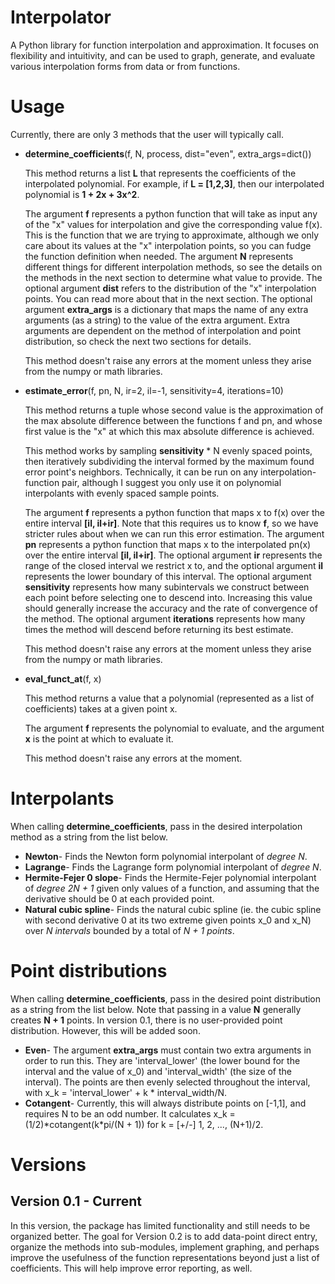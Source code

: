 # Interpolator
A Python library for function interpolation and approximation. It focuses on flexibility and intuitivity, and can be used to graph, generate, and evaluate various interpolation forms from data or from functions.

# Usage
Currently, there are only 3 methods that the user will typically call.
* **determine_coefficients**(f, N, process, dist="even", extra_args=dict())

    This method returns a list **L** that represents the coefficients of the interpolated polynomial. For example, if **L = [1,2,3]**, then our interpolated polynomial is **1 + 2x + 3x^2**.
    
    The argument **f** represents a python function that will take as input any of the "x" values for interpolation and give the corresponding value f(x). This is the function that we are trying to approximate, although we only care about its values at the "x" interpolation points, so you can fudge the function definition when needed. The argument **N** represents different things for different interpolation methods, so see the details on the methods in the next section to determine what value to provide. The optional argument **dist** refers to the distribution of the "x" interpolation points. You can read more about that in the next section. The optional argument **extra_args** is a dictionary that maps the name of any extra arguments (as a string) to the value of the extra argument. Extra arguments are dependent on the method of interpolation and point distribution, so check the next two sections for details.
    
    This method doesn't raise any errors at the moment unless they arise from the numpy or math libraries.
    
 * **estimate_error**(f, pn, N, ir=2, il=-1, sensitivity=4, iterations=10)
 
     This method returns a tuple whose second value is the approximation of the max absolute difference between the functions f and pn, and whose first value is the "x" at which this max absolute difference is achieved.
     
     This method works by sampling **sensitivity** \* N evenly spaced points, then iteratively subdividing the interval formed by the maximum found error point's neighbors. Technically, it can be run on any interpolation-function pair, although I suggest you only use it on polynomial interpolants with evenly spaced sample points.
     
     The argument **f** represents a python function that maps x to f(x) over the entire interval **[il, il+ir]**. Note that this requires us to know **f**, so we have stricter rules about when we can run this error estimation. The argument **pn** represents a python function that maps x to the interpolated pn(x) over the entire interval **[il, il+ir]**. The optional argument **ir** represents the range of the closed interval we restrict x to, and the optional argument **il** represents the lower boundary of this interval. The optional argument **sensitivity** represents how many subintervals we construct between each point before selecting one to descend into. Increasing this value should generally increase the accuracy and the rate of convergence of the method. The optional argument **iterations** represents how many times the method will descend before returning its best estimate.
     
     This method doesn't raise any errors at the moment unless they arise from the numpy or math libraries.
     
* **eval_funct_at**(f, x)

    This method returns a value that a polynomial (represented as a list of coefficients) takes at a given point x.
    
    The argument **f** represents the polynomial to evaluate, and the argument **x** is the point at which to evaluate it.
    
    This method doesn't raise any errors at the moment.
 
 # Interpolants
 When calling **determine_coefficients**, pass in the desired interpolation method as a string from the list below.
 * **Newton**- Finds the Newton form polynomial interpolant of *degree N*.
 * **Lagrange**- Finds the Lagrange form polynomial interpolant of *degree N*.
 * **Hermite-Fejer 0 slope**- Finds the Hermite-Fejer polynomial interpolant of *degree 2N + 1* given only values of a function, and assuming that the derivative should be 0 at each provided point.
 * **Natural cubic spline**- Finds the natural cubic spline (ie. the cubic spline with second derivative 0 at its two extreme given points x_0 and x_N) over *N intervals* bounded by a total of *N + 1 points*.
 
 # Point distributions
 When calling **determine_coefficients**, pass in the desired point distribution as a string from the list below. Note that passing in a value **N** generally creates **N + 1** points. In version 0.1, there is no user-provided point distribution. However, this will be added soon.
 * **Even**- The argument **extra_args** must contain two extra arguments in order to run this. They are 'interval_lower' (the lower bound for the interval and the value of x_0) and 'interval_width' (the size of the interval). The points are then evenly selected throughout the interval, with x_k = 'interval_lower' + k \* interval_width/N.
 * **Cotangent**- Currently, this will always distribute points on [-1,1], and requires N to be an odd number. It calculates x_k = (1/2)\*cotangent(k\*pi/(N + 1)) for k = [+/-] 1, 2, ..., (N+1)/2.
     
 # Versions
 ## Version 0.1 - Current
 In this version, the package has limited functionality and still needs to be organized better. The goal for Version 0.2 is to add data-point direct entry, organize the methods into sub-modules, implement graphing, and perhaps improve the usefulness of the function representations beyond just a list of coefficients. This will help improve error reporting, as well.
